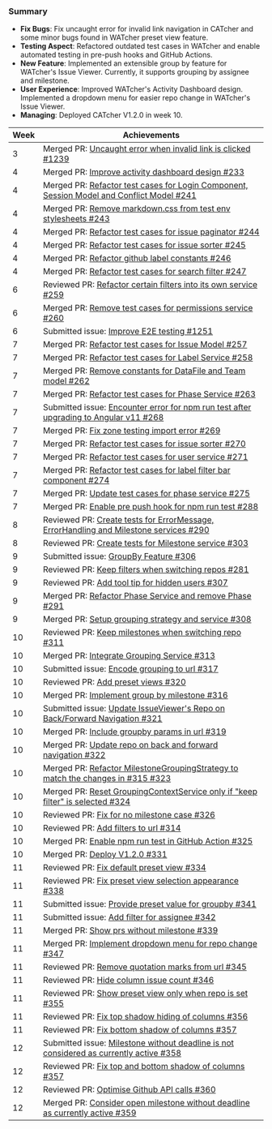 ### Summary
- **Fix Bugs**: Fix uncaught error for invalid link navigation in CATcher and some minor bugs found in WATcher preset view feature.
- **Testing Aspect**: Refactored outdated test cases in WATcher and enable automated testing in pre-push hooks and GitHub Actions.
- **New Feature**: Implemented an extensible group by feature for WATcher's Issue Viewer. Currently, it supports grouping by assignee and milestone.
- **User Experience**: Improved WATcher's Activity Dashboard design. Implemented a dropdown menu for easier repo change in WATcher's Issue Viewer.
- **Managing**: Deployed CATcher V1.2.0 in week 10.

| Week | Achievements |
| ---- | ------------ |
| 3 | Merged PR: [Uncaught error when invalid link is clicked #1239](https://github.com/CATcher-org/CATcher/pull/1239) |
| 4 | Merged PR: [Improve activity dashboard design #233](https://github.com/CATcher-org/WATcher/pull/233) |
| 4 | Merged PR: [Refactor test cases for Login Component, Session Model and Conflict Model #241](https://github.com/CATcher-org/WATcher/pull/241) |
| 4 | Merged PR: [Remove markdown.css from test env stylesheets #243](https://github.com/CATcher-org/WATcher/pull/243) |
| 4 | Merged PR: [Refactor test cases for issue paginator #244](https://github.com/CATcher-org/WATcher/pull/244) |
| 4 | Merged PR: [Refactor test cases for issue sorter #245](https://github.com/CATcher-org/WATcher/pull/245) |
| 4 | Merged PR: [Refactor github label constants #246](https://github.com/CATcher-org/WATcher/pull/246) |
| 4 | Merged PR: [Refactor test cases for search filter #247](https://github.com/CATcher-org/WATcher/pull/247) |
| 6 | Reviewed PR: [Refactor certain filters into its own service #259](https://github.com/CATcher-org/WATcher/pull/259) |
| 6 | Merged PR: [Remove test cases for permissions service #260](https://github.com/CATcher-org/WATcher/pull/260) |
| 6 | Submitted issue: [Improve E2E testing #1251](https://github.com/CATcher-org/CATcher/issues/1251) |
| 7 | Merged PR: [Refactor test cases for Issue Model #257](https://github.com/CATcher-org/CATcher/pull/257) |
| 7 | Merged PR: [Refactor test cases for Label Service #258](https://github.com/CATcher-org/CATcher/pull/258) |
| 7 | Merged PR: [Remove constants for DataFile and Team model #262](https://github.com/CATcher-org/CATcher/pull/262) |
| 7 | Merged PR: [Refactor test cases for Phase Service #263](https://github.com/CATcher-org/CATcher/pull/263) |
| 7 | Submitted issue: [Encounter error for npm run test after upgrading to Angular v11 #268](https://github.com/CATcher-org/WATcher/issues/268) |
| 7 | Merged PR: [Fix zone testing import error #269](https://github.com/CATcher-org/CATcher/pull/269) |
| 7 | Merged PR: [Refactor test cases for issue sorter #270](https://github.com/CATcher-org/CATcher/pull/270) |
| 7 | Merged PR: [Refactor test cases for user service #271](https://github.com/CATcher-org/CATcher/pull/271) |
| 7 | Merged PR: [Refactor test cases for label filter bar component #274](https://github.com/CATcher-org/CATcher/pull/274) |
| 7 | Merged PR: [Update test cases for phase service #275](https://github.com/CATcher-org/CATcher/pull/275) |
| 7 | Merged PR: [Enable pre push hook for npm run test #288](https://github.com/CATcher-org/WATcher/pull/288) |
| 8 | Reviewed PR: [Create tests for ErrorMessage, ErrorHandling and Milestone services #290](https://github.com/CATcher-org/WATcher/pull/290) |
| 8 | Reviewed PR: [Create tests for Milestone service #303](https://github.com/CATcher-org/WATcher/pull/303) |
| 9 | Submitted issue: [GroupBy Feature #306](https://github.com/CATcher-org/WATcher/issues/306) |
| 9 | Reviewed PR: [Keep filters when switching repos #281](https://github.com/CATcher-org/WATcher/pull/281) |
| 9 | Reviewed PR: [Add tool tip for hidden users #307](https://github.com/CATcher-org/WATcher/pull/307) |
| 9 | Merged PR: [Refactor Phase Service and remove Phase #291](https://github.com/CATcher-org/WATcher/pull/291) |
| 9 | Merged PR: [Setup grouping strategy and service #308](https://github.com/CATcher-org/WATcher/pull/308) |
| 10 | Reviewed PR: [Keep milestones when switching repo #311](https://github.com/CATcher-org/WATcher/pull/311) |
| 10 | Merged PR: [Integrate Grouping Service #313](https://github.com/CATcher-org/WATcher/pull/313) |
| 10 | Submitted issue: [Encode grouping to url #317](https://github.com/CATcher-org/WATcher/issues/317) |
| 10 | Reviewed PR: [Add preset views #320](https://github.com/CATcher-org/WATcher/pull/320) |
| 10 | Merged PR: [Implement group by milestone #316](https://github.com/CATcher-org/WATcher/pull/316) |
| 10 | Submitted issue: [Update IssueViewer's Repo on Back/Forward Navigation #321](https://github.com/CATcher-org/WATcher/issues/321) |
| 10 | Merged PR: [Include groupby params in url #319](https://github.com/CATcher-org/WATcher/pull/319) |
| 10 | Merged PR: [Update repo on back and forward navigation #322](https://github.com/CATcher-org/WATcher/pull/322) |
| 10 | Merged PR: [Refactor MilestoneGroupingStrategy to match the changes in #315 #323](https://github.com/CATcher-org/WATcher/pull/323) |
| 10 | Merged PR: [Reset GroupingContextService only if "keep filter" is selected #324](https://github.com/CATcher-org/WATcher/pull/324) |
| 10 | Reviewed PR: [Fix for no milestone case #326](https://github.com/CATcher-org/WATcher/pull/326) |
| 10 | Reviewed PR: [Add filters to url #314](https://github.com/CATcher-org/WATcher/pull/314) |
| 10 | Merged PR: [Enable npm run test in GitHub Action #325](https://github.com/CATcher-org/WATcher/pull/325) |
| 10 | Merged PR: [Deploy V1.2.0 #331](https://github.com/CATcher-org/WATcher/pull/331) |
| 11 | Reviewed PR: [Fix default preset view #334](https://github.com/CATcher-org/WATcher/pull/334) |
| 11 | Reviewed PR: [Fix preset view selection appearance #338](https://github.com/CATcher-org/WATcher/pull/338) |
| 11 | Submitted issue: [Provide preset value for groupby #341](https://github.com/CATcher-org/WATcher/issues/341) |
| 11 | Submitted issue: [Add filter for assignee #342](https://github.com/CATcher-org/WATcher/issues/342) |
| 11 | Merged PR: [Show prs without milestone #339](https://github.com/CATcher-org/WATcher/pull/339) |
| 11 | Merged PR: [Implement dropdown menu for repo change #347](https://github.com/CATcher-org/WATcher/pull/347) |
| 11 | Reviewed PR: [Remove quotation marks from url #345](https://github.com/CATcher-org/WATcher/pull/345) |
| 11 | Reviewed PR: [Hide column issue count #346](https://github.com/CATcher-org/WATcher/pull/346) |
| 11 | Reviewed PR: [Show preset view only when repo is set #355](https://github.com/CATcher-org/WATcher/pull/355) |
| 11 | Reviewed PR: [Fix top shadow hiding of columns #356](https://github.com/CATcher-org/WATcher/pull/356) |
| 11 | Reviewed PR: [Fix bottom shadow of columns #357](https://github.com/CATcher-org/WATcher/pull/357) |
| 12 | Submitted issue: [Milestone without deadline is not considered as currently active #358](https://github.com/CATcher-org/WATcher/issues/358) |
| 12 | Reviewed PR: [Fix top and bottom shadow of columns #357](https://github.com/CATcher-org/WATcher/pull/357) |
| 12 | Reviewed PR: [Optimise Github API calls #360](https://github.com/CATcher-org/WATcher/pull/360) |
| 12 | Merged PR: [Consider open milestone without deadline as currently active #359](https://github.com/CATcher-org/WATcher/pull/359) |